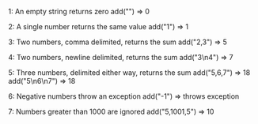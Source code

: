 1: An empty string returns zero
add("") => 0

2: A single number returns the same value
add("1") => 1

3: Two numbers, comma delimited, returns the sum
add("2,3") => 5

4: Two numbers, newline delimited, returns the sum
add("3\n4") => 7

5: Three numbers, delimited either way, returns the sum
add("5,6,7") => 18
add("5\n6\n7") => 18

6: Negative numbers throw an exception
add("-1") => throws exception

7: Numbers greater than 1000 are ignored
add("5,1001,5") => 10
